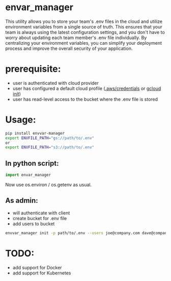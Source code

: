 # envar_manager

This utility allows you to store your team's .env files in the cloud and utilize environment variables from a single source of truth. This ensures that your team is always using the latest configuration settings, and you don't have to worry about updating each team member's .env file individually. By centralizing your environment variables, you can simplify your deployment process and improve the overall security of your application.

# prerequisite:
* user is authenticated with cloud provider
* user has configured a default cloud profile (<a href="https://docs.aws.amazon.com/cli/latest/userguide/cli-configure-files.html">.aws/credentials</a> or <a href="https://cloud.google.com/sdk/gcloud/reference/init">gcloud init</a>)
* user has read-level access to the bucket where the .env file is stored

# Usage:
```Bash
pip install envvar-manager
export ENVFILE_PATH="gs://path/to/.env"
or
export ENVFILE_PATH="s3://path/to/.env"
```
## In python script:
```Python
import envar_manager
```
Now use os.environ / os.getenv as usual.

## As admin:
* will authenticate with client
* create bucket for .env file
* add users to bucket
```Bash
envvar_manager init -p path/to/.env --users joe@company.com dave@company.com
```


# TODO:
* add support for Docker
* add support for Kubernetes
